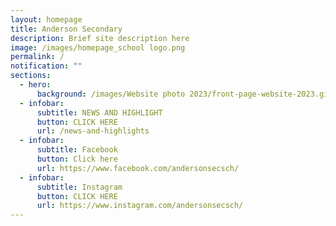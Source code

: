 ```yaml
---
layout: homepage
title: Anderson Secondary
description: Brief site description here
image: /images/homepage_school logo.png
permalink: /
notification: ""
sections:
  - hero:
      background: /images/Website photo 2023/front-page-website-2023.gif
  - infobar:
      subtitle: NEWS AND HIGHLIGHT
      button: CLICK HERE
      url: /news-and-highlights
  - infobar:
      subtitle: Facebook
      button: Click here
      url: https://www.facebook.com/andersonsecsch/
  - infobar:
      subtitle: Instagram
      button: CLICK HERE
      url: https://www.instagram.com/andersonsecsch/
---
```

